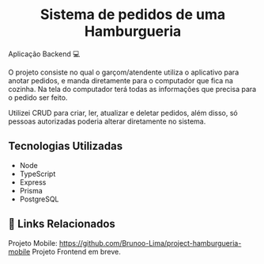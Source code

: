 <h1 align="center"> Sistema de pedidos de uma Hamburgueria </h1>

Aplicação Backend :computer:

O projeto consiste no qual o garçom/atendente utiliza o aplicativo para anotar pedidos, e manda diretamente para o computador que fica na cozinha. Na tela do computador terá todas as informações que precisa para o pedido ser feito.

Utilizei CRUD para criar, ler, atualizar e deletar pedidos, além disso, só pessoas autorizadas poderia alterar diretamente no sistema.

## Tecnologias Utilizadas

- Node
- TypeScript
- Express
- Prisma
- PostgreSQL

## 🔗 Links Relacionados
Projeto Mobile: https://github.com/Brunoo-Lima/project-hamburgueria-mobile
Projeto Frontend em breve.
